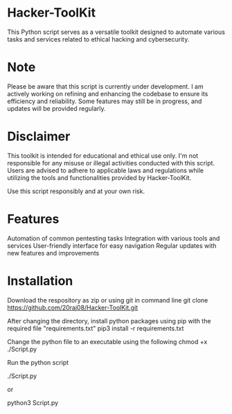 # Hacker-ToolKit
This Python script serves as a versatile toolkit designed to automate various tasks and services related to ethical hacking and cybersecurity.

# Note
Please be aware that this script is currently under development. I am actively working on refining and enhancing the codebase to ensure its efficiency and reliability. Some features may still be in progress, and updates will be provided regularly.

# Disclaimer
This toolkit is intended for educational and ethical use only. I'm not responsible for any misuse or illegal activities conducted with this script. Users are advised to adhere to applicable laws and regulations while utilizing the tools and functionalities provided by Hacker-ToolKit.

Use this script responsibly and at your own risk.

# Features
Automation of common pentesting tasks
Integration with various tools and services
User-friendly interface for easy navigation
Regular updates with new features and improvements

# Installation
Download the respository as zip or using git in command line
git clone https://github.com/20raj08/Hacker-ToolKit.git

After changing the directory, install python packages using pip with the required file "requirements.txt"
pip3 install -r requirements.txt

Change the python file to an executable using the following
chmod +x ./Script.py

Run the python script

./Script.py

or

python3 Script.py






